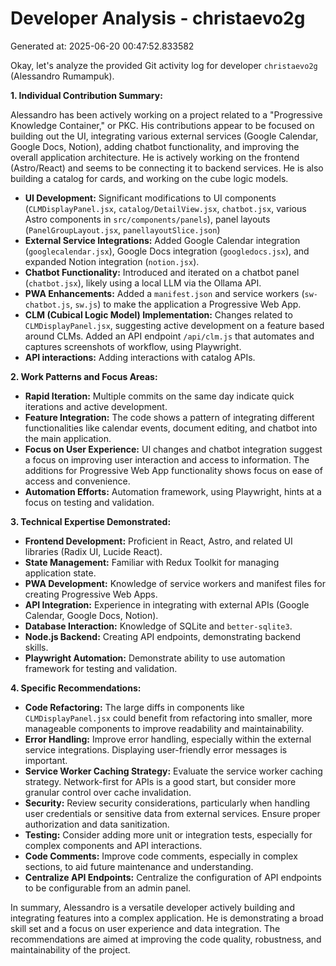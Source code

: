 # Developer Analysis - christaevo2g
Generated at: 2025-06-20 00:47:52.833582

Okay, let's analyze the provided Git activity log for developer `christaevo2g` (Alessandro Rumampuk).

**1. Individual Contribution Summary:**

Alessandro has been actively working on a project related to a "Progressive Knowledge Container," or PKC.  His contributions appear to be focused on building out the UI, integrating various external services (Google Calendar, Google Docs, Notion), adding chatbot functionality, and improving the overall application architecture.  He is actively working on the frontend (Astro/React) and seems to be connecting it to backend services. He is also building a catalog for cards, and working on the cube logic models.

*   **UI Development:** Significant modifications to UI components (`CLMDisplayPanel.jsx`, `catalog/DetailView.jsx`, `chatbot.jsx`, various Astro components in `src/components/panels`), panel layouts (`PanelGroupLayout.jsx`, `panellayoutSlice.json`)
*   **External Service Integrations:**  Added Google Calendar integration (`googlecalendar.jsx`), Google Docs integration (`googledocs.jsx`), and expanded Notion integration (`notion.jsx`).
*   **Chatbot Functionality:** Introduced and iterated on a chatbot panel (`chatbot.jsx`), likely using a local LLM via the Ollama API.
*   **PWA Enhancements:**  Added a `manifest.json` and service workers (`sw-chatbot.js`, `sw.js`) to make the application a Progressive Web App.
*   **CLM (Cubical Logic Model) Implementation:**  Changes related to `CLMDisplayPanel.jsx`, suggesting active development on a feature based around CLMs.  Added an API endpoint `/api/clm.js` that automates and captures screenshots of workflow, using Playwright.
*   **API interactions:** Adding interactions with catalog APIs.

**2. Work Patterns and Focus Areas:**

*   **Rapid Iteration:**  Multiple commits on the same day indicate quick iterations and active development.
*   **Feature Integration:**  The code shows a pattern of integrating different functionalities like calendar events, document editing, and chatbot into the main application.
*   **Focus on User Experience:** UI changes and chatbot integration suggest a focus on improving user interaction and access to information. The additions for Progressive Web App functionality shows focus on ease of access and convenience.
*   **Automation Efforts:** Automation framework, using Playwright, hints at a focus on testing and validation.

**3. Technical Expertise Demonstrated:**

*   **Frontend Development:** Proficient in React, Astro, and related UI libraries (Radix UI, Lucide React).
*   **State Management:** Familiar with Redux Toolkit for managing application state.
*   **PWA Development:** Knowledge of service workers and manifest files for creating Progressive Web Apps.
*   **API Integration:**  Experience in integrating with external APIs (Google Calendar, Google Docs, Notion).
*   **Database Interaction:**  Knowledge of SQLite and `better-sqlite3`.
*   **Node.js Backend:** Creating API endpoints, demonstrating backend skills.
*   **Playwright Automation:** Demonstrate ability to use automation framework for testing and validation.

**4. Specific Recommendations:**

*   **Code Refactoring:**  The large diffs in components like `CLMDisplayPanel.jsx` could benefit from refactoring into smaller, more manageable components to improve readability and maintainability.
*   **Error Handling:** Improve error handling, especially within the external service integrations. Displaying user-friendly error messages is important.
*   **Service Worker Caching Strategy:** Evaluate the service worker caching strategy. Network-first for APIs is a good start, but consider more granular control over cache invalidation.
*   **Security:** Review security considerations, particularly when handling user credentials or sensitive data from external services. Ensure proper authorization and data sanitization.
*   **Testing:** Consider adding more unit or integration tests, especially for complex components and API interactions.
*   **Code Comments:** Improve code comments, especially in complex sections, to aid future maintenance and understanding.
*   **Centralize API Endpoints:** Centralize the configuration of API endpoints to be configurable from an admin panel.

In summary, Alessandro is a versatile developer actively building and integrating features into a complex application. He is demonstrating a broad skill set and a focus on user experience and data integration.  The recommendations are aimed at improving the code quality, robustness, and maintainability of the project.
